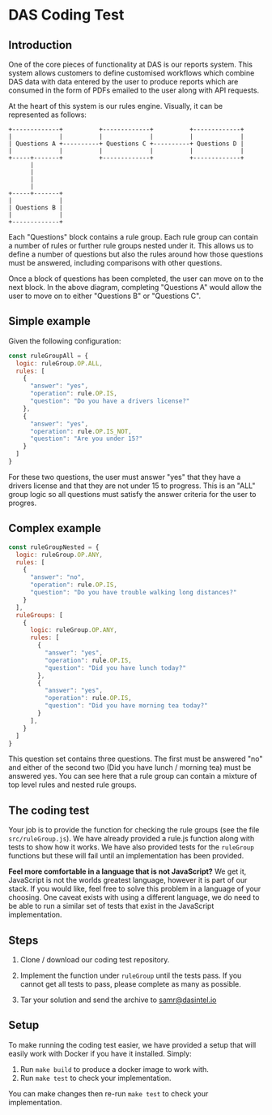 # DAS Coding Test

## Introduction

One of the core pieces of functionality at DAS is our reports system. This system allows customers to define customised workflows which combine DAS data with data entered by the user to produce reports which are consumed in the form of PDFs emailed to the user along with API requests.

At the heart of this system is our rules engine. Visually, it can be represented as follows:

```
+-------------+          +-------------+          +-------------+
|             |          |             |          |             |
| Questions A +----------+ Questions C +----------+ Questions D |
|             |          |             |          |             |
+-----+-------+          +-------------+          +-------------+
      |
      |
      |
      |
+-----+-------+
|             |
| Questions B |
|             |
+-------------+

```

Each "Questions" block contains a rule group. Each rule group can contain a number of rules or further rule groups nested under it. This allows us to define a number of questions but also the rules around how those questions must be answered, including comparisons with other questions.

Once a block of questions has been completed, the user can move on to the next block. In the above diagram, completing "Questions A" would allow the user to move on to either "Questions B" or "Questions C".

## Simple example

Given the following configuration:

```javascript
const ruleGroupAll = {
  logic: ruleGroup.OP.ALL,
  rules: [
    {
      "answer": "yes",
      "operation": rule.OP.IS,
      "question": "Do you have a drivers license?"
    },
    {
      "answer": "yes",
      "operation": rule.OP.IS_NOT,
      "question": "Are you under 15?"
    }
  ]
}
```

For these two questions, the user must answer "yes" that they have a drivers license and that they are not under 15 to progress. This is an "ALL" group logic so all questions must satisfy the answer criteria for the user to progres.

## Complex example

```javascript
const ruleGroupNested = {
  logic: ruleGroup.OP.ANY,
  rules: [
    {
      "answer": "no",
      "operation": rule.OP.IS,
      "question": "Do you have trouble walking long distances?"
    }
  ],
  ruleGroups: [
    {
      logic: ruleGroup.OP.ANY,
      rules: [
        {
          "answer": "yes",
          "operation": rule.OP.IS,
          "question": "Did you have lunch today?"
        },
        {
          "answer": "yes",
          "operation": rule.OP.IS,
          "question": "Did you have morning tea today?"
        }
      ],
    }
  ]
}
```

This question set contains three questions. The first must be answered "no" and either of the second two (Did you have lunch / morning tea) must be answered yes. You can see here that a rule group can contain a mixture of top level rules and nested rule groups.

## The coding test

Your job is to provide the function for checking the rule groups (see the file `src/ruleGroup.js`). We have already provided a rule.js function along with tests to show how it works. We have also provided tests for the `ruleGroup` functions but these will fail until an implementation has been provided.

**Feel more comfortable in a language that is not JavaScript?** We get it, JavaScript is not the worlds greatest language, however it is part of our stack. If you would like, feel free to solve this problem in a language of your choosing. One caveat exists with using a different language, we do need to be able to run a similar set of tests that exist in the JavaScript implementation.

## Steps

1. Clone / download our coding test repository.

2. Implement the function under `ruleGroup` until the tests pass. If you cannot get all tests to pass, please complete as many as possible.

3. Tar your solution and send the archive to samr@dasintel.io

## Setup

To make running the coding test easier, we have provided a setup that will easily work with Docker if you have it installed. Simply:

1. Run `make build` to produce a docker image to work with.
2. Run `make test` to check your implementation.

You can make changes then re-run `make test` to check your implementation.
